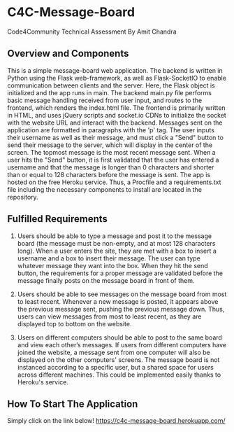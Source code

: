# C4C-Message-Board
Code4Community Technical Assessment By Amit Chandra

## Overview and Components
This is a simple message-board web application. The backend is written in Python using the Flask web-framework, as well as Flask-SocketIO to enable communication between clients and the server. Here, the Flask object is initialized and the app runs in main. The backend main.py file performs basic message handling received from user input, and routes to the frontend, which renders the index.html file. 
The frontend is primarily written in HTML, and uses jQuery scripts and socket.io CDNs to initialize the socket with the website URL and interact with the backend. Messages sent on the application are formatted in paragraphs with the 'p' tag. The user inputs their username as well as their message, and must click a "Send" button to send their message to the server, which will display in the center of the screen. The topmost message is the most recent message sent. When a user hits the "Send" button, it is first validated that the user has entered a username and that the message is longer than 0 characters and shorter than or equal to 128 characters before the message is sent. 
The app is hosted on the free Heroku service. Thus, a Procfile and a requirements.txt file including the necessary components to install are located in the repository.
  
## Fulfilled Requirements
1. Users should be able to type a message and post it to the message board (the message must be non-empty, and at most 128 characters long). 
When a user enters the site, they are met with a box to insert a username and a box to insert their message. The user can type whatever message they want into the box. When they hit the send button, the requirements for a proper message are validated before the message finally posts on the message board in front of them.
  
2. Users should be able to see messages on the message board from most to least recent.
Whenever a new message is posted, it appears above the previous message sent, pushing the previous message down. Thus, users can view messages from most to least recent, as they are displayed top to bottom on the website.

3. Users on different computers should be able to post to the same board and view each other’s messages.
If users from different computers have joined the website, a message sent from one computer will also be displayed on the other computers' screens. The message board is not instanced according to a specific user, but a shared space for users across different machines. This could be implemented easily thanks to Heroku's service.
  
## How To Start The Application
Simply click on the link below!
https://c4c-message-board.herokuapp.com/

